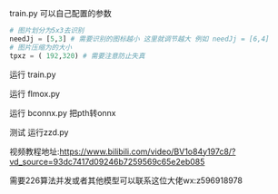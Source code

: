 

train.py 可以自己配置的参数
```python
# 图片划分为5x3去识别
needJj = [5,3] # 需要识别的图标越小 这里就调节越大 例如 needJj = [6,4]
# 图片压缩为的大小
tpxz = ( 192,320) # 需要注意防止失真
```


运行 train.py

运行 flmox.py

运行 bconnx.py 把pth转onnx


测试 运行zzd.py


视频教程地址:https://www.bilibili.com/video/BV1o84y197c8/?vd_source=93dc7417d09246b7259569c65e2eb085


需要226算法并发或者其他模型可以联系这位大佬wx:z596918978